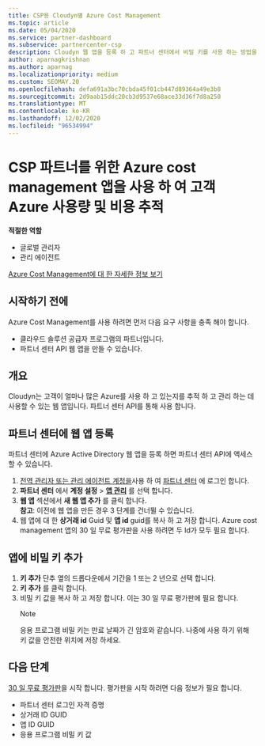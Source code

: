 ```yaml
---
title: CSP용 Cloudyn별 Azure Cost Management
ms.topic: article
ms.date: 05/04/2020
ms.service: partner-dashboard
ms.subservice: partnercenter-csp
description: Cloudyn 웹 앱을 등록 하 고 파트너 센터에서 비밀 키를 사용 하는 방법을 알아보고, 앱을 사용 하 여 고객 Azure 사용량 및 비용을 추적할 수 있습니다.
author: aparnagkrishnan
ms.author: aparnag
ms.localizationpriority: medium
ms.custom: SEOMAY.20
ms.openlocfilehash: defa691a3bc70cbda45f01cb447d89364a49e3b8
ms.sourcegitcommit: 2d9aab15ddc20cb3d9537e68ace33d36f7d8a250
ms.translationtype: MT
ms.contentlocale: ko-KR
ms.lasthandoff: 12/02/2020
ms.locfileid: "96534994"
---
```

# <a name="track-customer-azure-usage-and-costs-with-the-azure-cost-management-app-for-csp-partners"></a>CSP 파트너를 위한 Azure cost management 앱을 사용 하 여 고객 Azure 사용량 및 비용 추적  

**적절한 역할**

- 글로벌 관리자
- 관리 에이전트

[Azure Cost Management에 대 한 자세한 정보 보기](https://go.microsoft.com/fwlink/p/?linkid=857893)

## <a name="before-you-begin"></a>시작하기 전에
Azure Cost Management를 사용 하려면 먼저 다음 요구 사항을 충족 해야 합니다.

- 클라우드 솔루션 공급자 프로그램의 파트너입니다.
- 파트너 센터 API 웹 앱을 만들 수 있습니다.

## <a name="overview"></a>개요

Cloudyn는 고객이 얼마나 많은 Azure를 사용 하 고 있는지를 추적 하 고 관리 하는 데 사용할 수 있는 웹 앱입니다. 파트너 센터 API를 통해 사용 합니다.

## <a name="register-your-web-app-in-the-partner-center"></a>파트너 센터에 웹 앱 등록
파트너 센터에 Azure Active Directory 웹 앱을 등록 하면 파트너 센터 API에 액세스할 수 있습니다. 
1.  [전역 관리자 또는 관리 에이전트 계정을](create-user-accounts-and-set-permissions.md)사용 하 여 [파트너 센터](https://partnercenter.microsoft.com/pcv/dashboard/overview) 에 로그인 합니다.
2.  **파트너 센터** 에서 **계정 설정** &gt; **[앱 관리](https://partnercenter.microsoft.com/pcv/apiintegration/appmanagement)** 를 선택 합니다.
3.  **웹 앱** 섹션에서 **새 웹 앱 추가** 를 클릭 합니다.
<br> **참고**: 이전에 웹 앱을 만든 경우 3 단계를 건너뛸 수 있습니다.
4.  웹 앱에 대 한 **상거래 id** Guid 및 **앱 id** guid를 복사 하 고 저장 합니다. Azure cost management 앱의 30 일 무료 평가판을 사용 하려면 두 Id가 모두 필요 합니다.

## <a name="add-a-secret-key-to-your-app"></a>앱에 비밀 키 추가
1. **키 추가** 단추 옆의 드롭다운에서 기간을 1 또는 2 년으로 선택 합니다.
2. **키 추가** 를 클릭 합니다. 
3. 비밀 키 값을 복사 하 고 저장 합니다. 이는 30 일 무료 평가판에 필요 합니다.<br>
   > [!NOTE]  
   > 응용 프로그램 비밀 키는 만료 날짜가 긴 암호와 같습니다. 나중에 사용 하기 위해 키 값을 안전한 위치에 저장 하세요.

## <a name="next-steps"></a>다음 단계
[30 일 무료 평가판](https://go.microsoft.com/fwlink/?linkid=857895)을 시작 합니다.
평가판을 시작 하려면 다음 정보가 필요 합니다.
- 파트너 센터 로그인 자격 증명
- 상거래 ID GUID
- 앱 ID GUID
- 응용 프로그램 비밀 키 값
